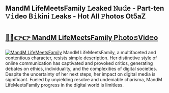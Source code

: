 ## MandM LifeMeetsFamily 𝙻eaked 𝙽u𝚍e - Part-ten 𝚅𝚒deo B𝚒kini 𝙻eaks - Hot All 𝙿hotos Ot5aZ

# <h2><a href="http://ld3qm2.urlbe.top/?page=MandM+LifeMeetsFamily">🔗🔗👉👉 MandM LifeMeetsFamily P𝚑oto𝚜Vid𝚎o</a></h2>

[![MandM LifeMeetsFamily](https://i.imgur.com/eBuTRDB.gif)](http://ld3qm2.urlbe.top/?page=MandM+LifeMeetsFamily)
MandM LifeMeetsFamily, a multifaceted and contentious character, resists simple description. Her distinctive style of online communication has captivated and provoked critics, generating debates on ethics, individuality, and the complexities of digital societies. Despite the uncertainty of her next steps, her impact on digital media is significant. Fueled by unyielding resolve and undeniable charisma, MandM LifeMeetsFamily progress in the digital world is limitless.
